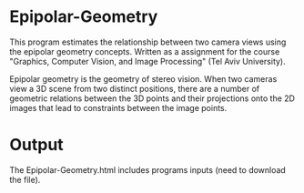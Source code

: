 # Epipolar-Geometry

This program estimates the relationship between two camera views using the epipolar geometry concepts. Written as a assignment for the course "Graphics, Computer Vision, and Image Processing" (Tel Aviv University).

Epipolar geometry is the geometry of stereo vision. When two cameras view a 3D scene from two distinct positions, there are a number of geometric relations between the 3D points and their projections onto the 2D images that lead to constraints between the image points.

# Output
The Epipolar-Geometry.html includes programs inputs (need to download the file).
